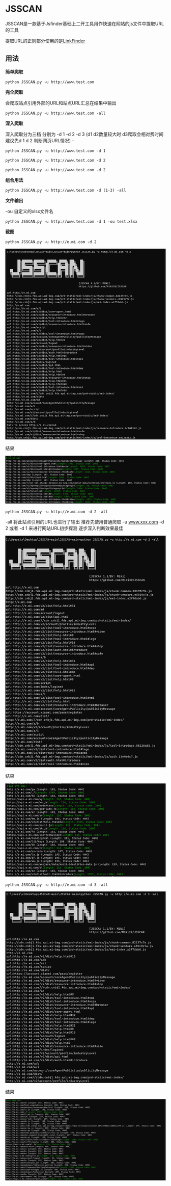 # JSSCAN

JSSCAN是一款基于Jsfinder基础上二开工具用作快速在网站的js文件中提取URL的工具

提取URL的正则部分使用的是[LinkFinder](https://github.com/GerbenJavado/LinkFinder)



## 用法

**简单爬取**

```
python JSSCAN.py -u http://www.test.com
```

**完全爬取**

会爬取站点引用外部的URL和站点URL汇总在结果中输出
```
python JSSCAN.py -u http://www.test.com -all
```

**深入爬取**

深入爬取分为三档 分别为 -d 1  -d 2 -d 3 (d1 d2数量较大时 d3爬取会相对费时间 建议先d 1 d 2 判断网页URL情况) -
```
python JSSCAN.py -u http://www.test.com -d 1
```

```
python JSSCAN.py -u http://www.test.com -d 2
```

```
python JSSCAN.py -u http://www.test.com -d 2
```

**组合用法**

```
python JSSCAN.py -u http://www.test.com -d (1-3) -all
```

**文件输出**

-ou 自定义的xlsx文件名

```
python JSSCAN.py -u http://www.test.com -d 1 -ou test.xlsx
```

**截图**

```
python JSSCAN.py -u http://e.mi.com -d 2
```

![image](https://github.com/MiNi39/JSSCAN/blob/main/img/1.jpg)

结果

![image](https://github.com/MiNi39/JSSCAN/blob/main/img/2.jpg)

```
python JSSCAN.py -u http://e.mi.com -d 2 -all
```

-all 将此站点引用的URL也进行了输出 推荐先使用普通爬取 -u www.xxx.com -d 2 或者 -d 1  来进行网站URL初步探测 逐步深入判断效果最佳

![image](https://github.com/MiNi39/JSSCAN/blob/main/img/3.jpg)

结果

![image](https://github.com/MiNi39/JSSCAN/blob/main/img/4.jpg)



```
python JSSCAN.py -u http://e.mi.com -d 3 -all
```

![image](https://github.com/MiNi39/JSSCAN/blob/main/img/5.jpg)

结果

![image](https://github.com/MiNi39/JSSCAN/blob/main/img/6.jpg)